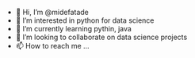 - 👋 Hi, I’m @midefatade
- 👀 I’m interested in python for data science
- 🌱 I’m currently learning pythin, java
- 💞️ I’m looking to collaborate on data science projects
- 📫 How to reach me ...

<!---
midefatade/midefatade is a ✨ special ✨ repository because its `README.md` (this file) appears on your GitHub profile.
You can click the Preview link to take a look at your changes.
--->
